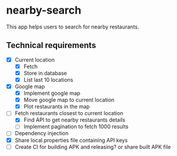 # nearby-search

This app helps users to search for nearby restaurants.


## Technical requirements
- [x] Current location
  - [x] Fetch
  - [x] Store in database
  - [x] List last 10 locations
- [x] Google map
  - [x] Implement google map
  - [x] Move google map to current location
  - [x] Plot restaurants in the map
- [ ] Fetch restaurants closest to current location
  - [x] Find API to get nearby restaurants details
  - [ ] Implement pagination to fetch 1000 results
- [ ] Dependency injection
- [x] Share local.properties file containing API keys
- [ ] Create CI for building APK and releasing? or share built APK file
